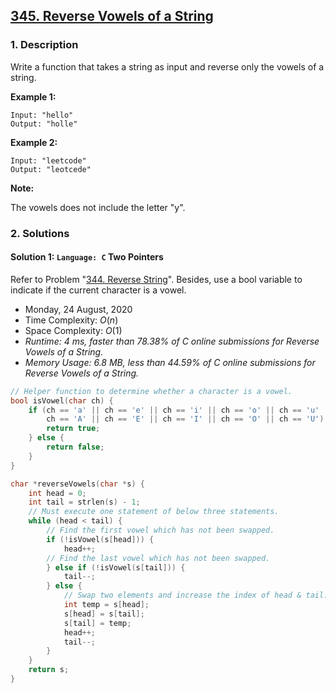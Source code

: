 ## [345. Reverse Vowels of a String](https://leetcode.com/problems/reverse-vowels-of-a-string)

### 1. Description

Write a function that takes a string as input and reverse only the vowels of a string.

**Example 1:**

```
Input: "hello"
Output: "holle"
```

**Example 2:**

```
Input: "leetcode"
Output: "leotcede"
```

**Note:**

The vowels does not include the letter "y".

### 2. Solutions

#### Solution 1: `Language: C` Two Pointers

Refer to Problem "[344. Reverse String](https://leetcode.com/problems/reverse-string)". Besides, use a bool variable to indicate if the current character is a vowel.

- Monday, 24 August, 2020
- Time Complexity: $O(n)$
- Space Complexity: $O(1)$
- *Runtime: 4 ms, faster than 78.38% of C online submissions for Reverse Vowels of a String.*
- *Memory Usage: 6.8 MB, less than 44.59% of C online submissions for Reverse Vowels of a String.*

```C
// Helper function to determine whether a character is a vowel.
bool isVowel(char ch) {
    if (ch == 'a' || ch == 'e' || ch == 'i' || ch == 'o' || ch == 'u' ||
        ch == 'A' || ch == 'E' || ch == 'I' || ch == 'O' || ch == 'U') {
        return true;
    } else {
        return false;
    }
}

char *reverseVowels(char *s) {
    int head = 0;
    int tail = strlen(s) - 1;
    // Must execute one statement of below three statements.
    while (head < tail) {
        // Find the first vowel which has not been swapped.
        if (!isVowel(s[head])) {
            head++;
        // Find the last vowel which has not been swapped.
        } else if (!isVowel(s[tail])) {
            tail--;
        } else {
            // Swap two elements and increase the index of head & tail.
            int temp = s[head];
            s[head] = s[tail];
            s[tail] = temp;
            head++;
            tail--;
        }
    }
    return s;
}
```
